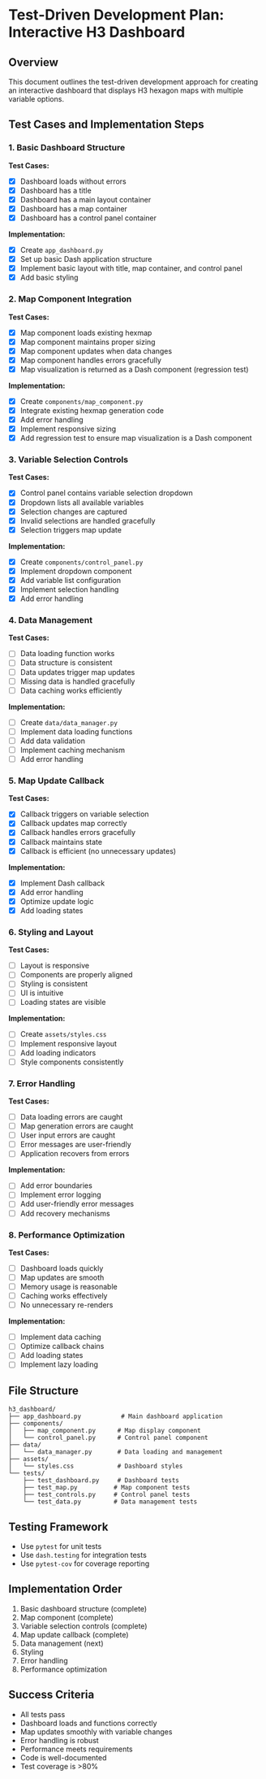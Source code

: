 # Test-Driven Development Plan: Interactive H3 Dashboard

## Overview
This document outlines the test-driven development approach for creating an interactive dashboard that displays H3 hexagon maps with multiple variable options.

## Test Cases and Implementation Steps

### 1. Basic Dashboard Structure
**Test Cases:**
- [x] Dashboard loads without errors
- [x] Dashboard has a title
- [x] Dashboard has a main layout container
- [x] Dashboard has a map container
- [x] Dashboard has a control panel container

**Implementation:**
- [x] Create `app_dashboard.py`
- [x] Set up basic Dash application structure
- [x] Implement basic layout with title, map container, and control panel
- [x] Add basic styling

### 2. Map Component Integration
**Test Cases:**
- [x] Map component loads existing hexmap
- [x] Map component maintains proper sizing
- [x] Map component updates when data changes
- [x] Map component handles errors gracefully
- [x] Map visualization is returned as a Dash component (regression test)

**Implementation:**
- [x] Create `components/map_component.py`
- [x] Integrate existing hexmap generation code
- [x] Add error handling
- [x] Implement responsive sizing
- [x] Add regression test to ensure map visualization is a Dash component

### 3. Variable Selection Controls
**Test Cases:**
- [x] Control panel contains variable selection dropdown
- [x] Dropdown lists all available variables
- [x] Selection changes are captured
- [x] Invalid selections are handled gracefully
- [x] Selection triggers map update

**Implementation:**
- [x] Create `components/control_panel.py`
- [x] Implement dropdown component
- [x] Add variable list configuration
- [x] Implement selection handling
- [x] Add error handling

### 4. Data Management
**Test Cases:**
- [ ] Data loading function works
- [ ] Data structure is consistent
- [ ] Data updates trigger map updates
- [ ] Missing data is handled gracefully
- [ ] Data caching works efficiently

**Implementation:**
- [ ] Create `data/data_manager.py`
- [ ] Implement data loading functions
- [ ] Add data validation
- [ ] Implement caching mechanism
- [ ] Add error handling

### 5. Map Update Callback
**Test Cases:**
- [x] Callback triggers on variable selection
- [x] Callback updates map correctly
- [x] Callback handles errors gracefully
- [x] Callback maintains state
- [x] Callback is efficient (no unnecessary updates)

**Implementation:**
- [x] Implement Dash callback
- [x] Add error handling
- [x] Optimize update logic
- [x] Add loading states

### 6. Styling and Layout
**Test Cases:**
- [ ] Layout is responsive
- [ ] Components are properly aligned
- [ ] Styling is consistent
- [ ] UI is intuitive
- [ ] Loading states are visible

**Implementation:**
- [ ] Create `assets/styles.css`
- [ ] Implement responsive layout
- [ ] Add loading indicators
- [ ] Style components consistently

### 7. Error Handling
**Test Cases:**
- [ ] Data loading errors are caught
- [ ] Map generation errors are caught
- [ ] User input errors are caught
- [ ] Error messages are user-friendly
- [ ] Application recovers from errors

**Implementation:**
- [ ] Add error boundaries
- [ ] Implement error logging
- [ ] Add user-friendly error messages
- [ ] Add recovery mechanisms

### 8. Performance Optimization
**Test Cases:**
- [ ] Dashboard loads quickly
- [ ] Map updates are smooth
- [ ] Memory usage is reasonable
- [ ] Caching works effectively
- [ ] No unnecessary re-renders

**Implementation:**
- [ ] Implement data caching
- [ ] Optimize callback chains
- [ ] Add loading states
- [ ] Implement lazy loading

## File Structure
```
h3_dashboard/
├── app_dashboard.py           # Main dashboard application
├── components/
│   ├── map_component.py      # Map display component
│   └── control_panel.py      # Control panel component
├── data/
│   └── data_manager.py       # Data loading and management
├── assets/
│   └── styles.css            # Dashboard styles
└── tests/
    ├── test_dashboard.py     # Dashboard tests
    ├── test_map.py          # Map component tests
    ├── test_controls.py     # Control panel tests
    └── test_data.py         # Data management tests
```

## Testing Framework
- Use `pytest` for unit tests
- Use `dash.testing` for integration tests
- Use `pytest-cov` for coverage reporting

## Implementation Order
1. Basic dashboard structure (complete)
2. Map component (complete)
3. Variable selection controls (complete)
4. Map update callback (complete)
5. Data management (next)
6. Styling
7. Error handling
8. Performance optimization

## Success Criteria
- All tests pass
- Dashboard loads and functions correctly
- Map updates smoothly with variable changes
- Error handling is robust
- Performance meets requirements
- Code is well-documented
- Test coverage is >80% 